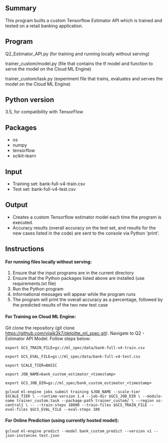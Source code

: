 
## Summary
This program builts a custom Tensorflow Estimator API which is trained and tested on a retail banking application.
## Program
Q2_Estimator_API.py (for training and running locally without serving)

trainer_custom/model.py (file that contains the tf model and function to serve the model on the Cloud ML Engine)

trainer_custom/task.py (experiment file that trains, evaluates and serves the model on the Cloud ML Engine)

## Python version
3.5, for compatibility with TensorFlow
## Packages
- os
- numpy
- tensorflow
- scikit-learn
## Input 
- Training set: bank-full-v4-train.csv
- Test set: bank-full-v4-test.csv
## Output
- Creates a custom Tensorflow estimator model each time the program is executed.
- Accuracy results (overall accuracy on the test set, and results for the new cases listed in the code) are sent to the console via Python 'print'.
## Instructions

#### For running files locally without serving:

1. Ensure that the input programs are in the current directory
2. Ensure that the Python packages listed above are installed (use requirements.txt file)
3. Run the Python program
4. Informational messages will appear while the program runs
5. The program will print the overall accuracy as a percentage, followed by the predicted results of the two new test case

#### For Training on Cloud ML Engine:

Git clone the repository (git clone https://github.com/vijaik2k7/deloitte_ml_spec.git). Navigate to Q2 - Estimator API Model. Follow steps below:

`export GCS_TRAIN_FILE=gs://ml_spec/data/bank-full-v4-train.csv`

`export GCS_EVAL_FILE=gs://ml_spec/data/bank-full-v4-test.csv`

`export SCALE_TIER=BASIC`

`export JOB_NAME=bank_custom_estimator_<timestamp>`

`export GCS_JOB_DIR=gs://ml_spec/bank_custom_estimator_<timestamp>`

`gcloud ml-engine jobs submit training $JOB_NAME --scale-tier $SCALE_TIER \
    --runtime-version 1.4 --job-dir $GCS_JOB_DIR \
    --module-name trainer_custom.task --package-path trainer_custom/ \
    --region us-central1 \
    -- --train-steps 10000 --train-files $GCS_TRAIN_FILE --eval-files $GCS_EVAL_FILE --eval-steps 100`


#### For Online Prediction (using currently hosted model):

`gcloud ml-engine predict --model bank_custom_predict --version v1 --json-instances test.json`
